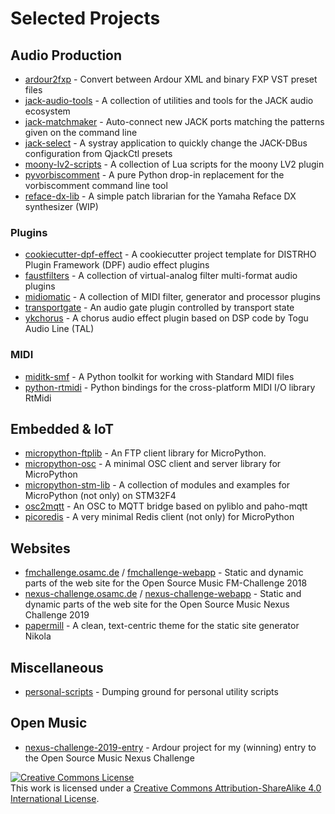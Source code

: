 # Selected Projects

## Audio Production

* [ardour2fxp](https://github.com/SpotlightKid/ardour2fxp) - Convert between Ardour XML and binary FXP VST preset files
* [jack-audio-tools](https://github.com/SpotlightKid/jack-audio-tools) - A collection of utilities and tools for the JACK audio ecosystem
* [jack-matchmaker](https://github.com/SpotlightKid/jack-matchmaker) - Auto-connect new JACK ports matching the patterns given on the command line
* [jack-select](https://github.com/SpotlightKid/jack-select) - A systray application to quickly change the JACK-DBus configuration from QjackCtl presets
* [moony-lv2-scripts](https://github.com/SpotlightKid/moony-lv2-scripts) - A collection of Lua scripts for the moony LV2 plugin
* [pyvorbiscomment](https://github.com/SpotlightKid/pyvorbiscomment) - A pure Python drop-in replacement for the vorbiscomment command line tool
* [reface-dx-lib](https://github.com/SpotlightKid/reface-dx-lib) - A simple patch librarian for the Yamaha Reface DX synthesizer (WIP)

### Plugins

* [cookiecutter-dpf-effect](https://github.com/SpotlightKid/cookiecutter-dpf-effect) - A cookiecutter project template for DISTRHO Plugin Framework (DPF) audio effect plugins
* [faustfilters](https://github.com/SpotlightKid/faustfilters) - A collection of virtual-analog filter multi-format audio plugins
* [midiomatic](https://github.com/SpotlightKid/midiomatic) - A collection of MIDI filter, generator and processor plugins
* [transportgate](https://github.com/SpotlightKid/transportgate) - An audio gate plugin controlled by transport state
* [ykchorus](https://github.com/SpotlightKid/ykchorus) - A chorus audio effect plugin based on DSP code by Togu Audio Line (TAL)


### MIDI

* [miditk-smf](https://github.com/SpotlightKid/miditk-smf) - A Python toolkit for working with Standard MIDI files
* [python-rtmidi](https://github.com/SpotlightKid/python-rtmidi) - Python bindings for the cross-platform MIDI I/O library RtMidi



## Embedded & IoT

* [micropython-ftplib](https://github.com/SpotlightKid/micropython-ftplib) - An FTP client library for MicroPython.
* [micropython-osc](https://github.com/SpotlightKid/micropython-osc) - A minimal OSC client and server library for MicroPython
* [micropython-stm-lib](https://github.com/SpotlightKid/micropython-stm-lib) - A collection of modules and examples for MicroPython (not only) on STM32F4
* [osc2mqtt](https://github.com/SpotlightKid/osc2mqtt) - An OSC to MQTT bridge based on pyliblo and paho-mqtt
* [picoredis](https://github.com/SpotlightKid/picoredis) - A very minimal Redis client (not only) for MicroPython


## Websites

* [fmchallenge.osamc.de](https://github.com/SpotlightKid/fmchallenge.osamc.de) / [fmchallenge-webapp](https://github.com/SpotlightKid/fmchallenge-webapp) - Static and dynamic parts of the web site for the Open Source Music FM-Challenge 2018
* [nexus-challenge.osamc.de](https://github.com/SpotlightKid/nexus-challenge.osamc.de) / [nexus-challenge-webapp](https://github.com/SpotlightKid/nexus-challenge-webapp) - Static and dynamic parts of the web site for the Open Source Music Nexus Challenge 2019
* [papermill](https://github.com/SpotlightKid/papermill) - A clean, text-centric theme for the static site generator Nikola


## Miscellaneous

* [personal-scripts](https://github.com/SpotlightKid/personal-scripts) - Dumping ground for personal utility scripts


## Open Music

* [nexus-challenge-2019-entry](https://github.com/SpotlightKid/nexus-challenge-2019-entry) - Ardour project for my (winning) entry to the Open Source Music Nexus Challenge


<!--
**SpotlightKid/SpotlightKid** is a _special_ repository because its `README.md`
(this file) appears on your GitHub profile.

Here are some ideas to get you started:

- 🔭 I’m currently working on ...
- 🌱 I’m currently learning ...
- 👯 I’m looking to collaborate on ...
- 🤔 I’m looking for help with ...
- 💬 Ask me about ...
- 📫 How to reach me: ...
- 😄 Pronouns: ...
- ⚡ Fun fact: ...
-->

<a rel="license" href="http://creativecommons.org/licenses/by-sa/4.0/"><img alt="Creative Commons License" style="border-width:0" src="https://i.creativecommons.org/l/by-sa/4.0/88x31.png" /></a><br />This work is licensed under a <a rel="license" href="http://creativecommons.org/licenses/by-sa/4.0/">Creative Commons Attribution-ShareAlike 4.0 International License</a>.
